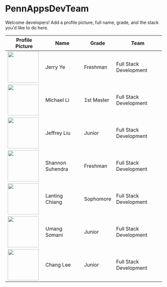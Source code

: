 # PennAppsDevTeam
Welcome developers! Add a profile picture, full name, grade, and the stack you'd like to do here. 

Profile Picture | Name | Grade | Team |
---|---|---|---
| <img src="https://scontent-iad3-1.xx.fbcdn.net/v/t1.0-9/42791987_2144795585532568_7489887046794739712_n.jpg?_nc_cat=102&_nc_oc=AQmR6zfYBiMYtdc7CPg0kbWaBy1EZe-6vjhcZ1X-L27r2nB-RysqaJq8F7TFJ9K5JJ9rVluf-jNySxq9B41yp4tj&_nc_ht=scontent-iad3-1.xx&oh=6f9542a0ff38f32899240137b570e5cc&oe=5E46B5D2" width=100/> | Jerry Ye | Freshman | Full Stack Development
| <img src="https://scontent-iad3-1.xx.fbcdn.net/v/t1.0-9/66792987_1759426120869431_7000381343372673024_n.jpg?_nc_cat=109&_nc_oc=AQnJj8kiSthplBh74fIcEFhy2X-rkqhEap75D997Voj4zeyJnSCpePG9itauu1GSq738PYPDDQCzsyNA1ks9NPU8&_nc_ht=scontent-iad3-1.xx&oh=e5c3eab63a7555b53fb2f12ea362fba2&oe=5E8AFFF3" width=100/> | Michael Li | 1st Master | Full Stack Development
| <img src="https://instagram.fewr1-6.fna.fbcdn.net/vp/1da8c5cfaa55e96142d98f00db4507e7/5E883C19/t51.2885-19/s320x320/66063772_468626933714428_5581785703139770368_n.jpg?_nc_ht=instagram.fewr1-6.fna.fbcdn.net" width=100/> | Jeffrey Liu | Junior | Full Stack Development
| <img src="https://scontent-iad3-1.xx.fbcdn.net/v/t1.0-9/73046159_490859758308916_1040886569726115840_o.jpg?_nc_cat=104&_nc_oc=AQnZ2fzEQCry9mCpj7QePoy61rD_JiMWvd-skDPwCmhXlriQOXUultMHj9GD8a40qSvpzl4OvQzLiKa52ITR6W2D&_nc_ht=scontent-iad3-1.xx&oh=49119ff6fd31508d00e0dc05bcadf0e1&oe=5E4FF927" width=100/> | Shannon Suhendra | Freshman | Full Stack Development
| <img src = "https://scontent-iad3-1.xx.fbcdn.net/v/t1.0-1/p160x160/60957318_2060054907456233_1385483254856941568_n.jpg?_nc_cat=111&_nc_ohc=nfWV7-CZXwUAQmnDrGHHOO1PEhXySvCVYSHbYXQX1-7XH0heIeLoX-riw&_nc_ht=scontent-iad3-1.xx&oh=2e038a3ed5e367ad050b744051baa7c0&oe=5E82FD11" width = 100/> | Lanting Chiang | Sophomore | Full Stack Development
| <img src="https://scontent-iad3-1.xx.fbcdn.net/v/t1.0-9/37539366_2083680705039129_768261175560372224_n.jpg?_nc_cat=101&_nc_oc=AQlBvwpl8CSJK6BTtlZSByYNH6Cu0UIC-8q_L5noNvjZ8J9dEVhm4sCyOW7bfFtwsPq7FGLwaphW69Ki6CbA6zLF&_nc_ht=scontent-iad3-1.xx&oh=859cb2728bd85737a558ac508747f173&oe=5E440D2B" width=100/> | Umang Somani | Junior | Full Stack Development
| <img src="https://scontent-iad3-1.xx.fbcdn.net/v/t1.0-9/75398257_3124419754298656_1872438056942829568_n.jpg?_nc_cat=110&_nc_ohc=HupauDvv13UAQmN1d37X6QUfMWqJviACTkEMbNtjJgCKqjY-Os-d7oD6Q&_nc_ht=scontent-iad3-1.xx&oh=372af56efc29e962eec8f4e3bd454bdf&oe=5E3F316B" width=100/> | Chang Lee | Junior | Full Stack Development
